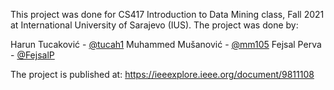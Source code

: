 This project was done for CS417 Introduction to Data Mining class, Fall 2021 at International University of Sarajevo (IUS). The project was done by:

Harun Tucaković - [@tucah1](https://github.com/tucah1)
Muhammed Mušanović - [@mm105](https://github.com/mm105)
Fejsal Perva - [@FejsalP](https://github.com/FejsalP)

The project is published at: https://ieeexplore.ieee.org/document/9811108
